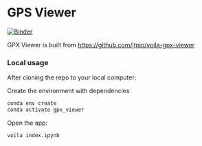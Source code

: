 # GPS Viewer
[![Binder](https://mybinder.org/badge_logo.svg)](https://mybinder.org/v2/gh/nicholas-kotlinski/gpx_viewer/main?filepath=voila%2Frender%2Findex.ipynb)

GPX Viewer is built from https://github.com/jtpio/voila-gpx-viewer

### Local usage
After cloning the repo to your local computer:

Create the environment with dependencies
```bash
conda env create
conda activate gpx_viewer
```

Open the app:
```bash
voila index.ipynb
```
